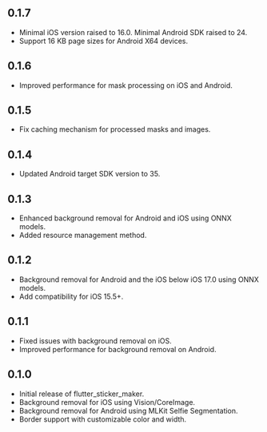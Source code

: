 ## 0.1.7
* Minimal iOS version raised to 16.0. Minimal Android SDK raised to 24.
* Support 16 KB page sizes for Android X64 devices.

## 0.1.6
* Improved performance for mask processing on iOS and Android.

## 0.1.5
* Fix caching mechanism for processed masks and images.

## 0.1.4
* Updated Android target SDK version to 35.
  
## 0.1.3
* Enhanced background removal for Android and iOS using ONNX models.
* Added resource management method.
  
## 0.1.2
* Background removal for Android and the iOS below iOS 17.0 using ONNX models.
* Add compatibility for iOS 15.5+.

## 0.1.1
* Fixed issues with background removal on iOS.
* Improved performance for background removal on Android.

## 0.1.0

* Initial release of flutter_sticker_maker.
* Background removal for iOS using Vision/CoreImage.
* Background removal for Android using MLKit Selfie Segmentation.
* Border support with customizable color and width.